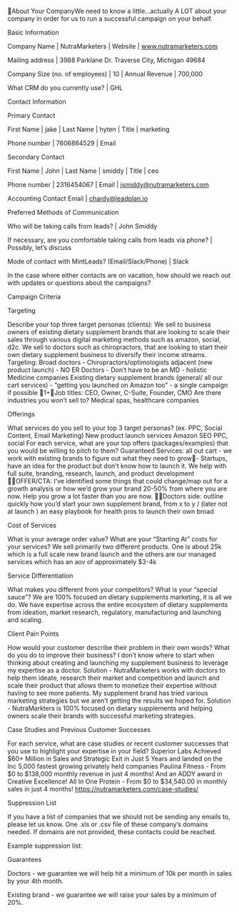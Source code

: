 About Your CompanyWe need to know a little…actually A LOT about your company in order for us to run a successful campaign on your behalf. 


Basic Information

Company Name
 | NutraMarketers
 | Website
 | www.nutramarketers.com

Mailing address
 | 3988 Parklane Dr.
 Traverse City, Michigan 49684

Company Size (no. of employees)
 | 10
 | Annual Revenue
 | 700,000

What CRM do you currently use?
 | GHL

Contact Information

Primary Contact

First Name
 | jake
 | Last Name
 | hyten
 | Title
 | marketing

Phone number
 | 7606864529
 | Email

Secondary Contact

First Name
 | John 
 | Last Name
 | smiddy
 | Title
 | ceo

Phone number
 | 2316454067
 | Email
 | jsmiddy@nutramarketers.com

Accounting Contact Email
 | chardy@leadplan.io

Preferred Methods of Communication

Who will be taking calls from leads?
 | John Smiddy

If necessary, are you comfortable taking calls from leads via phone?
 | Possibly, let’s discuss

Mode of contact with MintLeads? (Email/Slack/Phone)
 | Slack

In the case where either contacts are on vacation, how should we reach out with updates or questions about the campaigns?


Campaign Criteria

Targeting

Describe your top three target personas (clients): 
 We sell to business owners of existing dietary supplement brands that are looking to scale their sales through various digital marketing methods such as amazon, social, d2c. 
 We sell to doctors such as chiropractors, that are looking to start their own dietary supplement business to diversify their income streams. 
 Targeting: 
 Broad doctors - Chiropractors/optimologists adjacent (new product launch) - NO ER Doctors - Don’t have to be an MD - holistic Medicine companies 
 Existing dietary supplement brands (general/ all our cart services) - “getting you launched on Amazon too” - a single campaign if possible 1+Job titles: CEO, Owner, C-Suite, Founder, CMO
 Are there industries you won’t sell to? 
 Medical spas, healthcare companies

Offerings

What services do you sell to your top 3 target personas? (ex. PPC, Social Content, Email Marketing) 
 New product launch services
 Amazon 
 SEO
 PPC, social
 For each service, what are your top offers (packages/examples) that you would be willing to pitch to them?
 Guaranteed 
 Services: all out cart - we work with existing brands to figure out what they need to grow- Startups, have an idea for the product but don't know how to launch it. We help with full suite, branding, research, launch, and product development OFFER/CTA: I’ve identified some things that could change/map out for a growth analysis or how we’d grow your brand 20-50% from where you are now. Help you grow a lot faster than you are now.  Doctors side: outline quickly how you’d start your own supplement brand, from x to y / (later not at launch ) an easy playbook for health pros to launch their own broad 

Cost of Services

What is your average order value? What are your “Starting At” costs for your services?
 We sell primarily two different products. One is about 25k which is a full scale new brand launch and the others are our managed services which has an aov of approximately $3-4k

Service Differentiation

What makes you different from your competitors? What is your “special sauce”?
 We are 100% focused on dietary supplements marketing, it is all we do. We have expertise across the entire ecosystem of dietary supplements from ideation, market research, regulatory, manufacturing and launching and scaling. 

Client Pain Points

How would your customer describe their problem in their own words? What do you do to improve their business?
 I don’t know where to start when thinking about creating and launching my supplement business to leverage my expertise as a doctor. Solution - NutraMarketers works with doctors to help them ideate, research their market and competition and launch and scale their product that allows them to monetize their expertise without having to see more patients. 
 My supplement brand has tried various marketing strategies but we aren’t getting the results we hoped for. Solution - NutraMarkters is 100% focused on dietary supplements and helping owners scale their brands with successful marketing strategies. 

Case Studies and Previous Customer Successes

For each service, what are case studies or recent customer successes that you use to highlight your expertise in your field?
 Superior Labs Achieved $60+ Million in Sales and Strategic Exit in Just 5 Years and landed on the Inc 5,000 fastest growing privately held companies
 Paulina Fitness - From $0 to $138,000 monthly revenue in just 4 months! And an ADDY award in Creative Excellence!
 All In One Protein - From $0 to $34,540.00 in monthly sales in just 4 months!
 https://nutramarketers.com/case-studies/


Suppression List

If you have a list of companies that we should not be sending any emails to, please let us know. 
 One .xls or .csv file of these company’s domains needed. If domains are not provided, these contacts could be reached.

Example suppression list:


Guarantees


Doctors - we guarantee we will help hit a minimum of 10k per month in sales by your 4th month. 


Existing brand - we guarantee we will raise your sales by a minimum of 20%.
